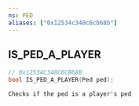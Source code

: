```yaml
---
ns: PED
aliases: ["0x12534c348c6cb68b"]
---
```

## IS_PED_A_PLAYER

```c
// 0x12534C348C6CB68B
bool IS_PED_A_PLAYER(Ped ped);
```

```
Checks if the ped is a player's ped
```
